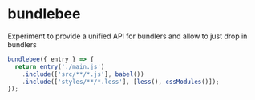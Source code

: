 # bundlebee
Experiment to provide a unified API for bundlers and allow to just drop in bundlers

```javascript
bundlebee({ entry } => {
  return entry('./main.js')
    .include(['src/**/*.js'], babel())
    .include(['styles/**/*.less'], [less(), cssModules()]);
});
```
